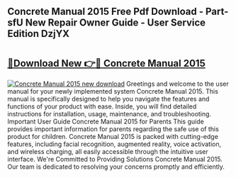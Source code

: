 ## Concrete Manual 2015 Free Pdf Download - Part-sfU New Repair Owner Guide - User Service Edition DzjYX

# <h2><a href="http://bc29793.oget.top/?id=Concrete+Manual+2015">🔗Download New 👉🔴 Concrete Manual 2015</a></h2>

[![Concrete Manual 2015 new download](https://i.imgur.com/5g1atiW.png)](http://bc29793.oget.top/?id=Concrete+Manual+2015)
Greetings and welcome to the user manual for your newly implemented system Concrete Manual 2015. This manual is specifically designed to help you navigate the features and functions of your product with ease. Inside, you will find detailed instructions for installation, usage, maintenance, and troubleshooting. Important User Guide Concrete Manual 2015 for Parents This guide provides important information for parents regarding the safe use of this product for children. Concrete Manual 2015 is packed with cutting-edge features, including facial recognition, augmented reality, voice activation, and wireless charging, all easily accessible through the intuitive user interface. We're Committed to Providing Solutions Concrete Manual 2015. Our team is dedicated to resolving your concerns promptly and efficiently.
